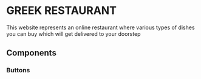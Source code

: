 # GREEK RESTAURANT 
This website represents an online restaurant where various types of dishes you can buy which will get delivered to your doorstep

## Components 

### Buttons 
